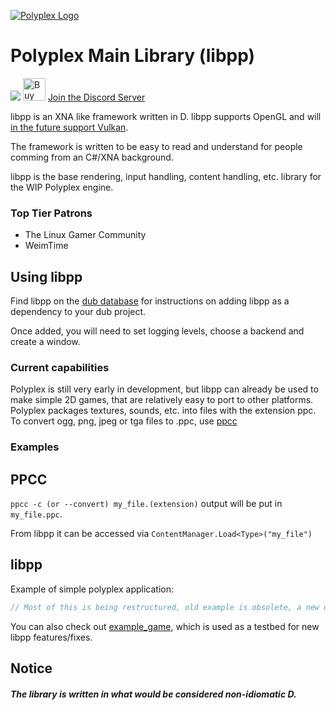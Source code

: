 [![Polyplex Logo][logo]](http://git.pplex.org/Polyplex/ppbranding)

# Polyplex Main Library (libpp)
<a href="https://www.patreon.com/bePatron?u=10156994" data-patreon-widget-type="become-patron-button"><img class="s5qsvfm-0 fIpNGV" src="https://c5.patreon.com/external/logo/become_a_patron_button.png"></a></img> <a href='https://ko-fi.com/O4O59UGN' target='_blank'><img height='36' style='border:0px;height:36px;' src='https://az743702.vo.msecnd.net/cdn/kofi2.png?v=0' border='0' alt='Buy Clipsey a Coffee at ko-fi.com' /></a> [Join the Discord Server](https://discord.gg/Dus5ArV)

libpp is an XNA like framework written in D. libpp supports OpenGL and will [in the future support Vulkan](https://git.pplex.org/Polyplex/plexrend).

The framework is written to be easy to read and understand for people comming from an C#/XNA background.

libpp is the base rendering, input handling, content handling, etc. library for the WIP Polyplex engine.

### Top Tier Patrons
* The Linux Gamer Community
* WeimTime

## Using libpp
Find libpp on the [dub database](https://code.dlang.org/packages/pp) for instructions on adding libpp as a dependency to your dub project.

Once added, you will need to set logging levels, choose a backend and create a window.

### Current capabilities
Polyplex is still very early in development, but libpp can already be used to make simple 2D games, that are relatively easy to port to other platforms.
Polyplex packages textures, sounds, etc. into files with the extension ppc. To convert ogg, png, jpeg or tga files to .ppc, use [ppcc](https://git.pplex.org/Polyplex/ppcc)


### Examples
## PPCC
`ppcc -c (or --convert) my_file.(extension)` output will be put in `my_file.ppc`.

From libpp it can be accessed via `ContentManager.Load<Type>("my_file")`

## libpp
Example of simple polyplex application:
```d
// Most of this is being restructured, old example is obsolete, a new one will be here soon :)
```

You can also check out [example_game](http://git.pplex.org/Polyplex/example_game), which is used as a testbed for new libpp features/fixes.

## Notice
##### The library is written in what would be considered non-idiomatic D.

[logo]: https://git.pplex.org/Polyplex/ppbranding/raw/commit/419d73673a9fde5a66554b19155b43dd13d04514/flat/libpp-pngs/libpp_transparent@256w.png
